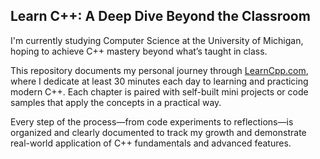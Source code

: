 ## Learn C++: A Deep Dive Beyond the Classroom

I'm currently studying Computer Science at the University of Michigan, hoping to achieve C++ mastery beyond what’s taught in class.

This repository documents my personal journey through [LearnCpp.com](https://www.learncpp.com), where I dedicate at least 30 minutes each day to learning and practicing modern C++. Each chapter is paired with self-built mini projects or code samples that apply the concepts in a practical way.

Every step of the process—from code experiments to reflections—is organized and clearly documented to track my growth and demonstrate real-world application of C++ fundamentals and advanced features.
